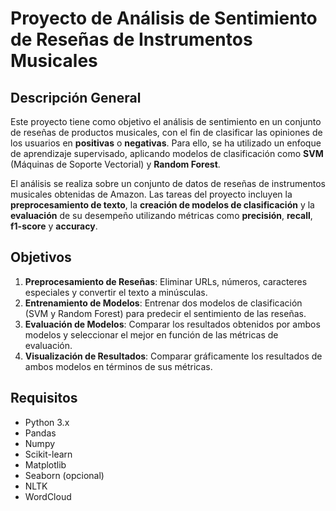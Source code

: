 # Proyecto de Análisis de Sentimiento de Reseñas de Instrumentos Musicales

## Descripción General

Este proyecto tiene como objetivo el análisis de sentimiento en un conjunto de reseñas de productos musicales, con el fin de clasificar las opiniones de los usuarios en **positivas** o **negativas**. Para ello, se ha utilizado un enfoque de aprendizaje supervisado, aplicando modelos de clasificación como **SVM** (Máquinas de Soporte Vectorial) y **Random Forest**.

El análisis se realiza sobre un conjunto de datos de reseñas de instrumentos musicales obtenidas de Amazon. Las tareas del proyecto incluyen la **preprocesamiento de texto**, la **creación de modelos de clasificación** y la **evaluación** de su desempeño utilizando métricas como **precisión**, **recall**, **f1-score** y **accuracy**.

## Objetivos

1. **Preprocesamiento de Reseñas**: Eliminar URLs, números, caracteres especiales y convertir el texto a minúsculas.
2. **Entrenamiento de Modelos**: Entrenar dos modelos de clasificación (SVM y Random Forest) para predecir el sentimiento de las reseñas.
3. **Evaluación de Modelos**: Comparar los resultados obtenidos por ambos modelos y seleccionar el mejor en función de las métricas de evaluación.
4. **Visualización de Resultados**: Comparar gráficamente los resultados de ambos modelos en términos de sus métricas.

## Requisitos

- Python 3.x
- Pandas
- Numpy
- Scikit-learn
- Matplotlib
- Seaborn (opcional)
- NLTK
- WordCloud
